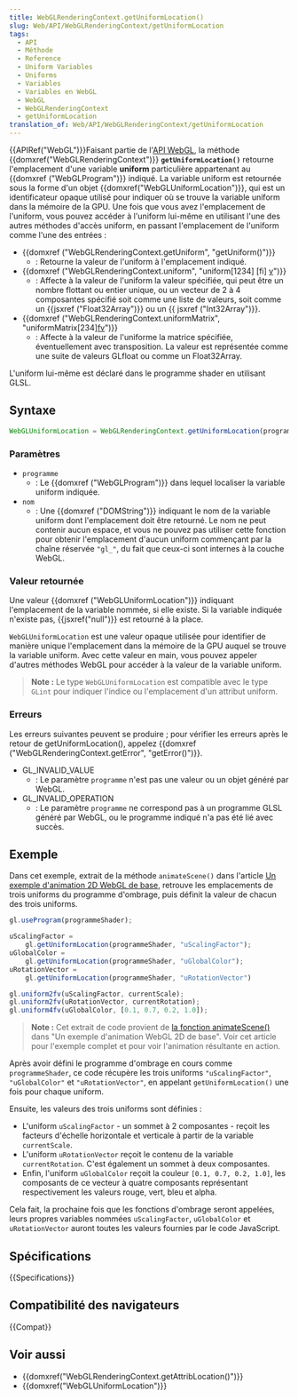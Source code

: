 ```yaml
---
title: WebGLRenderingContext.getUniformLocation()
slug: Web/API/WebGLRenderingContext/getUniformLocation
tags:
  - API
  - Méthode
  - Reference
  - Uniform Variables
  - Uniforms
  - Variables
  - Variables en WebGL
  - WebGL
  - WebGLRenderingContext
  - getUniformLocation
translation_of: Web/API/WebGLRenderingContext/getUniformLocation
---
```


{{APIRef("WebGL")}}Faisant partie de l'[API WebGL](/fr-FR/docs/Web/API/WebGL_API), la méthode {{domxref("WebGLRenderingContext")}} **`getUniformLocation()`** retourne l'emplacement d'une variable **uniform** particulière appartenant au {{domxref ("WebGLProgram")}} indiqué. La variable uniform est retournée sous la forme d'un objet {{domxref("WebGLUniformLocation")}}, qui est un identificateur opaque utilisé pour indiquer où se trouve la variable uniform dans la mémoire de la GPU. Une fois que vous avez l'emplacement de l'uniform, vous pouvez accéder à l'uniform lui-même en utilisant l'une des autres méthodes d'accès uniform, en passant l'emplacement de l'uniform comme l'une des entrées :

- {{domxref ("WebGLRenderingContext.getUniform", "getUniform()")}}
  - : Retourne la valeur de l'uniform à l'emplacement indiqué.
- {{domxref ("WebGLRenderingContext.uniform", "uniform[1234] [fi] [v]()")}}
  - : Affecte à la valeur de l'uniform la valeur spécifiée, qui peut être un nombre flottant ou entier unique, ou un vecteur de 2 à 4 composantes spécifié soit comme une liste de valeurs, soit comme un {{jsxref ("Float32Array")}} ou un {{ jsxref ("Int32Array")}}.
- {{domxref ("WebGLRenderingContext.uniformMatrix", "uniformMatrix[234][fv]()")}}
  - : Affecte à la valeur de l'uniforme la matrice spécifiée, éventuellement avec transposition. La valeur est représentée comme une suite de valeurs GLfloat ou comme un Float32Array.

L'uniform lui-même est déclaré dans le programme shader en utilisant GLSL.

## Syntaxe

```js
WebGLUniformLocation = WebGLRenderingContext.getUniformLocation(programme, nom);
```

### Paramètres

- `programme`
  - : Le {{domxref ("WebGLProgram")}} dans lequel localiser la variable uniform indiquée.
- `nom`
  - : Une {{domxref ("DOMString")}} indiquant le nom de la variable uniform dont l'emplacement doit être retourné. Le nom ne peut contenir aucun espace, et vous ne pouvez pas utiliser cette fonction pour obtenir l'emplacement d'aucun uniform commençant par la chaîne réservée `"gl_"`, du fait que ceux-ci sont internes à la couche WebGL.

### Valeur retournée

Une valeur {{domxref ("WebGLUniformLocation")}} indiquant l'emplacement de la variable nommée, si elle existe. Si la variable indiquée n'existe pas, {{jsxref("null")}} est retourné à la place.

`WebGLUniformLocation` est une valeur opaque utilisée pour identifier de manière unique l'emplacement dans la mémoire de la GPU auquel se trouve la variable uniform. Avec cette valeur en main, vous pouvez appeler d'autres méthodes WebGL pour accéder à la valeur de la variable uniform.

> **Note :** Le type `WebGLUniformLocation` est compatible avec le type `GLint` pour indiquer l'indice ou l'emplacement d'un attribut uniform.

### Erreurs

Les erreurs suivantes peuvent se produire ; pour vérifier les erreurs après le retour de getUniformLocation(), appelez {{domxref ("WebGLRenderingContext.getError", "getError()")}}.

- GL_INVALID_VALUE
  - : Le paramètre `programme` n'est pas une valeur ou un objet généré par WebGL.
- GL_INVALID_OPERATION
  - : Le paramètre `programme` ne correspond pas à un programme GLSL généré par WebGL, ou le programme indiqué n'a pas été lié avec succès.

## Exemple

Dans cet exemple, extrait de la méthode `animateScene()` dans l'article [Un exemple d'animation 2D WebGL de base](/fr-FR/docs/Web/API/WebGL_API/Basic_2D_animation_example#Drawing_and_animating_the_scene), retrouve les emplacements de trois uniforms du programme d'ombrage, puis définit la valeur de chacun des trois uniforms.

```js
gl.useProgram(programmeShader);

uScalingFactor =
    gl.getUniformLocation(programmeShader, "uScalingFactor");
uGlobalColor =
    gl.getUniformLocation(programmeShader, "uGlobalColor");
uRotationVector =
    gl.getUniformLocation(programmeShader, "uRotationVector")

gl.uniform2fv(uScalingFactor, currentScale);
gl.uniform2fv(uRotationVector, currentRotation);
gl.uniform4fv(uGlobalColor, [0.1, 0.7, 0.2, 1.0]);
```

> **Note :** Cet extrait de code provient de [la fonction animateScene()](/fr-FR/docs/Web/API/WebGL_API/Basic_2D_animation_example#Drawing_and_animating_the_scene) dans "Un exemple d'animation WebGL 2D de base". Voir cet article pour l'exemple complet et pour voir l'animation résultante en action.

Après avoir défini le programme d'ombrage en cours comme `programmeShader`, ce code récupère les trois uniforms `"uScalingFactor"`, `"uGlobalColor"` et `"uRotationVector"`, en appelant `getUniformLocation()` une fois pour chaque uniform.

Ensuite, les valeurs des trois uniforms sont définies :

- L'uniform `uScalingFactor` - un sommet à 2 composantes - reçoit les facteurs d'échelle horizontale et verticale à partir de la variable `currentScale`.
- L'uniform `uRotationVector` reçoit le contenu de la variable `currentRotation`. C'est également un sommet à deux composantes.
- Enfin, l'uniform `uGlobalColor` reçoit la couleur `[0.1, 0.7, 0.2, 1.0]`, les composants de ce vecteur à quatre composants représentant respectivement les valeurs rouge, vert, bleu et alpha.

Cela fait, la prochaine fois que les fonctions d'ombrage seront appelées, leurs propres variables nommées `uScalingFactor`, `uGlobalColor` et `uRotationVector` auront toutes les valeurs fournies par le code JavaScript.

## Spécifications

{{Specifications}}

## Compatibilité des navigateurs

{{Compat}}

## Voir aussi

- {{domxref("WebGLRenderingContext.getAttribLocation()")}}
- {{domxref("WebGLUniformLocation")}}
